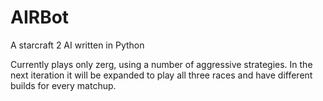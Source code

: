 # AIRBot
A starcraft 2 AI written in Python

Currently plays only zerg, using a number of aggressive strategies.
In the next iteration it will be expanded to play all three races and have different builds for every matchup.
